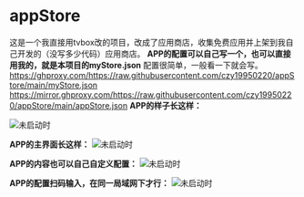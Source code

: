 # appStore
这是一个我直接用tvbox改的项目，改成了应用商店，收集免费应用并上架到我自己开发的（没写多少代码）应用商店。
**APP的配置可以自己写一个，也可以直接用我的，就是本项目的myStore.json**
配置很简单，一般看一下就会写。
https://ghproxy.com/https://raw.githubusercontent.com/czy19950220/appStore/main/myStore.json
https://mirror.ghproxy.com/https://raw.githubusercontent.com/czy19950220/appStore/main/appStore.json
**APP的样子长这样：**

![未启动时](https://raw.githubusercontent.com/czy19950220/appStore/main/%E7%99%BE%E5%AE%9D%E8%A2%8B/1.png)

**APP的主界面长这样：**
![未启动时](https://raw.githubusercontent.com/czy19950220/appStore/main/%E7%99%BE%E5%AE%9D%E8%A2%8B/2.png)

**APP的内容也可以自己自定义配置：**
![未启动时](https://raw.githubusercontent.com/czy19950220/appStore/main/%E7%99%BE%E5%AE%9D%E8%A2%8B/3.png)

**APP的配置扫码输入，在同一局域网下才行：**
![未启动时](https://raw.githubusercontent.com/czy19950220/appStore/main/%E7%99%BE%E5%AE%9D%E8%A2%8B/4.png)

